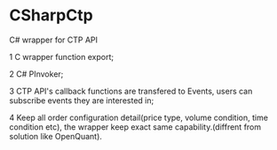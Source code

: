 # CSharpCtp
C# wrapper for CTP API

1  C wrapper function export;

2  C# PInvoker; 

3  CTP API's callback functions are transfered to Events, users can subscribe  events they are interested in;

4  Keep all order configuration detail(price type, volume condition, time condition etc), the wrapper keep exact same capability.(diffrent from solution like OpenQuant).




